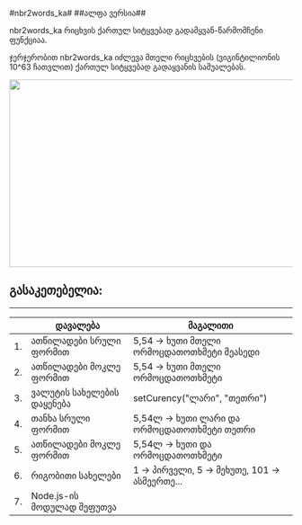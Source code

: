 #nbr2words_ka#
##ალფა ვერსია##

nbr2words_ka რიცხვის ქართულ სიტყვებად გადამყვან-წარმომჩენი ფუნქციაა.
 
ჯერჯერობით nbr2words_ka იძლევა მთელი რიცხვების (ვიგინტილიონის 10^63 ჩათვლით) ქართულ სიტყვებად გადაყვანის საშუალებას.

<img src="/Users/vk/Devs/nbr2words_ka/res.png" width="578" height="334"> 

<br/>

**გასაკეთებელია**: 
------
------

|   | დავალება                 | მაგალითი|
|---|--------------------------| -------------| 
|1. | ათწილადები სრული ფორმით  | 5,54 → ხუთი მთელი ორმოცდათოთხმეტი მეასედი|
|2. | ათწილადები მოკლე ფორმით  | 5,54 → ხუთი მთელი ორმოცდათოთხმეტი|
|3. | ვალუტის სახელების დაყენება |  setCurency("ლარი", "თეთრი")|
|4. | თანხა სრული ფორმით  | 5,54ლ  → ხუთი ლარი და ორმოცდათოთხმეტი თეთრი|
|5. | ათწილადები მოკლე ფორმით  | 5,54ლ → ხუთი და ორმოცდათოთხმეტი|
|6. | რიგობითი სახელები  | 1 → პირველი, 5 → მეხუთე, 101 → ასმეერთე...|
|7. | Node.js-ის მოდულად შეფუთვა | |
